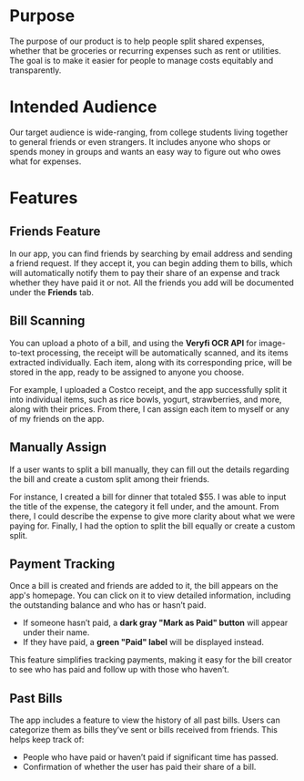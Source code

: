 # Purpose
The purpose of our product is to help people split shared expenses, whether that be groceries or recurring expenses such as rent or utilities. The goal is to make it easier for people to manage costs equitably and transparently.

# Intended Audience
Our target audience is wide-ranging, from college students living together to general friends or even strangers. It includes anyone who shops or spends money in groups and wants an easy way to figure out who owes what for expenses.

# Features

## Friends Feature
In our app, you can find friends by searching by email address and sending a friend request. If they accept it, you can begin adding them to bills, which will automatically notify them to pay their share of an expense and track whether they have paid it or not. All the friends you add will be documented under the **Friends** tab.

## Bill Scanning
You can upload a photo of a bill, and using the **Veryfi OCR API** for image-to-text processing, the receipt will be automatically scanned, and its items extracted individually. Each item, along with its corresponding price, will be stored in the app, ready to be assigned to anyone you choose.

For example, I uploaded a Costco receipt, and the app successfully split it into individual items, such as rice bowls, yogurt, strawberries, and more, along with their prices. From there, I can assign each item to myself or any of my friends on the app.

## Manually Assign
If a user wants to split a bill manually, they can fill out the details regarding the bill and create a custom split among their friends. 

For instance, I created a bill for dinner that totaled $55. I was able to input the title of the expense, the category it fell under, and the amount. From there, I could describe the expense to give more clarity about what we were paying for. Finally, I had the option to split the bill equally or create a custom split.

## Payment Tracking
Once a bill is created and friends are added to it, the bill appears on the app's homepage. You can click on it to view detailed information, including the outstanding balance and who has or hasn’t paid. 

- If someone hasn’t paid, a **dark gray "Mark as Paid" button** will appear under their name. 
- If they have paid, a **green "Paid" label** will be displayed instead.

This feature simplifies tracking payments, making it easy for the bill creator to see who has paid and follow up with those who haven’t.

## Past Bills
The app includes a feature to view the history of all past bills. Users can categorize them as bills they’ve sent or bills received from friends. This helps keep track of:
- People who have paid or haven’t paid if significant time has passed.
- Confirmation of whether the user has paid their share of a bill.

